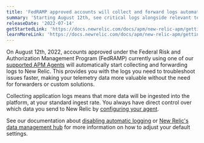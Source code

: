 ```yaml
---
title: 'FedRAMP approved accounts will collect and forward logs automatically when using supported APM agents'
summary: 'Starting August 12th, see critical logs alongside relevant telemetry data with APM logs in context, opt out anytime'
releaseDate: '2022-07-14'
getStartedLink: 'https://docs.newrelic.com/docs/apm/new-relic-apm/getting-started/get-started-logs-context/#get-started'
learnMoreLink: 'https://docs.newrelic.com/docs/apm/new-relic-apm/getting-started/get-started-logs-context#agents'
---
```

On August 12th, 2022, accounts approved under the Federal Risk and Authorization Management Program (FedRAMP) currently using one of our [supported APM Agents](https://docs.newrelic.com/docs/apm/new-relic-apm/getting-started/get-started-logs-context#agents) will automatically start collecting and forwarding logs to New Relic. This provides you with the logs you need to troubleshoot issues faster, making your telemetry data more valuable without the need for forwarders or custom solutions.

Collecting application logs means that more data will be ingested into the platform, at your standard ingest rate. You always have direct control over which data you send to New Relic by [configuring your agent](https://docs.newrelic.com/docs/apm/new-relic-apm/getting-started/get-started-logs-context/#agents).

See our documentation about [disabling automatic logging](https://docs.newrelic.com/docs/logs/logs-context/disable-automatic-logging/) or [New Relic's data management hub](https://docs.newrelic.com/docs/logs/logs-context/disable-automatic-logging/#disable-ui) for more information on how to adjust your default settings.

